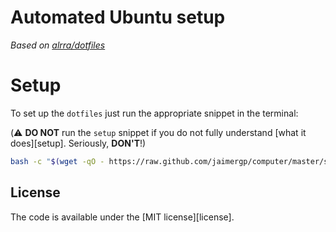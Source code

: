 # Automated Ubuntu setup

_Based on [alrra/dotfiles](https://github.com/alrra/dotfiles)_

# Setup

To set up the `dotfiles` just run the appropriate snippet in the
terminal:

(:warning: **DO NOT** run the `setup` snippet if you do not fully
understand [what it does][setup]. Seriously, **DON'T**!)

```bash
bash -c "$(wget -qO - https://raw.github.com/jaimergp/computer/master/src/setup.sh)"
```

## License

The code is available under the [MIT license][license].


